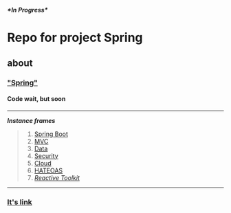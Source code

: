 
___\*In Progress\*___
# Repo for project Spring
## about
### ["Spring"](https://spring.io/)
#### Code wait, but soon

----

***Instance frames***
>
>1. [Spring Boot](https://spring.io/projects/spring-boot)
>2. [MVC](https://spring.io/guides/gs/serving-web-content/)
>3. [Data](https://spring.io/projects/spring-data)
>4. [Security](https://spring.io/projects/spring-security)
>7. [Cloud](https://spring.io/cloud) 
>8. [HATEOAS](https://spring.io/projects/spring-hateoas)
>9. [_Reactive Toolkit_](https://projectreactor.io/)




---
### [It's link](https://github.com/ilyaHjuGb67hBh64fd/Spring/edit/main/README.md)
~~~
